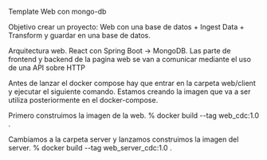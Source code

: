 Template Web con mongo-db

Objetivo crear un proyecto: Web con una base de datos + Ingest Data + Transform y guardar en una base de datos.

Arquitectura web.
React con Spring Boot -> MongoDB. Las parte de frontend y backend de la pagina web se van a comunicar mediante el uso de una API sobre HTTP

Antes de lanzar el docker compose hay que entrar en la carpeta web/client y ejecutar el siguiente comando.
Estamos creando la imagen que va a ser utiliza posteriormente en el docker-compose.

Primero construimos la imagen de la web.
% docker build --tag web_cdc:1.0 .

Cambiamos a la carpeta server y lanzamos construimos la imagen del server.
% docker build --tag web_server_cdc:1.0 .

